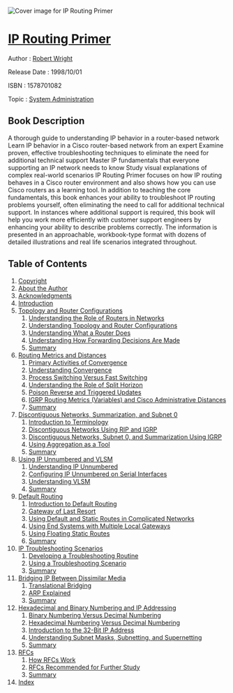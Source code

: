 ![Cover image for IP Routing Primer](https://imgdetail.ebookreading.net/cover/cover/system_admin/EB1578701082.jpg)

[IP Routing Primer](https://ebookreading.net/view/book/IP+Routing+Primer-EB1578701082_1.html "IP Routing Primer")
====================================================================================================================

Author : [Robert Wright](https://ebookreading.net/search/author/Robert+Wright)

Release Date : 1998/10/01

ISBN : 1578701082

Topic : [System Administration](https://ebookreading.net/search/category/system-administration)

Book Description
-----------------

A thorough guide to understanding IP behavior in a router-based network
Learn IP behavior in a Cisco router-based network from an expert
Examine proven, effective troubleshooting techniques to eliminate the need for additional technical support
Master IP fundamentals that everyone supporting an IP network needs to know
Study visual explanations of complex real-world scenarios
IP Routing Primer focuses on how IP routing behaves in a Cisco router environment and also shows how you can use Cisco routers as a learning tool. In addition to teaching the core fundamentals, this book enhances your ability to troubleshoot IP routing problems yourself, often eliminating the need to call for additional technical support. In instances where additional support is required, this book will help you work more efficiently with customer support engineers by enhancing your ability to describe problems correctly.
The information is presented in an approachable, workbook-type format with dozens of detailed illustrations and real life scenarios integrated throughout.
              
Table of Contents
-----------------

1. [Copyright](https://ebookreading.net/view/book/IP+Routing+Primer-EB1578701082_1.html)
1. [About the Author](https://ebookreading.net/view/book/IP+Routing+Primer-EB1578701082_2.html)
1. [Acknowledgments](https://ebookreading.net/view/book/IP+Routing+Primer-EB1578701082_3.html)
1. [Introduction](https://ebookreading.net/view/book/IP+Routing+Primer-EB1578701082_4.html)
1. [Topology and Router Configurations](https://ebookreading.net/view/book/IP+Routing+Primer-EB1578701082_5.html)
    1. [Understanding the Role of Routers in Networks](https://ebookreading.net/view/book/IP+Routing+Primer-EB1578701082_6.html)
    1. [Understanding Topology and Router Configurations](https://ebookreading.net/view/book/IP+Routing+Primer-EB1578701082_7.html)
    1. [Understanding What a Router Does](https://ebookreading.net/view/book/IP+Routing+Primer-EB1578701082_8.html)
    1. [Understanding How Forwarding Decisions Are Made](https://ebookreading.net/view/book/IP+Routing+Primer-EB1578701082_9.html)
    1. [Summary](https://ebookreading.net/view/book/IP+Routing+Primer-EB1578701082_10.html)
1. [Routing Metrics and Distances](https://ebookreading.net/view/book/IP+Routing+Primer-EB1578701082_11.html)
    1. [Primary Activities of Convergence](https://ebookreading.net/view/book/IP+Routing+Primer-EB1578701082_12.html)
    1. [Understanding Convergence](https://ebookreading.net/view/book/IP+Routing+Primer-EB1578701082_13.html)
    1. [Process Switching Versus Fast Switching](https://ebookreading.net/view/book/IP+Routing+Primer-EB1578701082_14.html)
    1. [Understanding the Role of Split Horizon](https://ebookreading.net/view/book/IP+Routing+Primer-EB1578701082_15.html)
    1. [Poison Reverse and Triggered Updates](https://ebookreading.net/view/book/IP+Routing+Primer-EB1578701082_16.html)
    1. [IGRP Routing Metrics (Variables) and Cisco Administrative Distances](https://ebookreading.net/view/book/IP+Routing+Primer-EB1578701082_17.html)
    1. [Summary](https://ebookreading.net/view/book/IP+Routing+Primer-EB1578701082_18.html)
1. [Discontiguous Networks, Summarization, and Subnet 0](https://ebookreading.net/view/book/IP+Routing+Primer-EB1578701082_19.html)
    1. [Introduction to Terminology](https://ebookreading.net/view/book/IP+Routing+Primer-EB1578701082_20.html)
    1. [Discontiguous Networks Using RIP and IGRP](https://ebookreading.net/view/book/IP+Routing+Primer-EB1578701082_21.html)
    1. [Discontiguous Networks, Subnet 0, and Summarization Using IGRP](https://ebookreading.net/view/book/IP+Routing+Primer-EB1578701082_22.html)
    1. [Using Aggregation as a Tool](https://ebookreading.net/view/book/IP+Routing+Primer-EB1578701082_23.html)
    1. [Summary](https://ebookreading.net/view/book/IP+Routing+Primer-EB1578701082_24.html)
1. [Using IP Unnumbered and VLSM](https://ebookreading.net/view/book/IP+Routing+Primer-EB1578701082_25.html)
    1. [Understanding IP Unnumbered](https://ebookreading.net/view/book/IP+Routing+Primer-EB1578701082_26.html)
    1. [Configuring IP Unnumbered on Serial Interfaces](https://ebookreading.net/view/book/IP+Routing+Primer-EB1578701082_27.html)
    1. [Understanding VLSM](https://ebookreading.net/view/book/IP+Routing+Primer-EB1578701082_28.html)
    1. [Summary](https://ebookreading.net/view/book/IP+Routing+Primer-EB1578701082_29.html)
1. [Default Routing](https://ebookreading.net/view/book/IP+Routing+Primer-EB1578701082_30.html)
    1. [Introduction to Default Routing](https://ebookreading.net/view/book/IP+Routing+Primer-EB1578701082_31.html)
    1. [Gateway of Last Resort](https://ebookreading.net/view/book/IP+Routing+Primer-EB1578701082_32.html)
    1. [Using Default and Static Routes in Complicated Networks](https://ebookreading.net/view/book/IP+Routing+Primer-EB1578701082_33.html)
    1. [Using End Systems with Multiple Local Gateways](https://ebookreading.net/view/book/IP+Routing+Primer-EB1578701082_34.html)
    1. [Using Floating Static Routes](https://ebookreading.net/view/book/IP+Routing+Primer-EB1578701082_35.html)
    1. [Summary](https://ebookreading.net/view/book/IP+Routing+Primer-EB1578701082_36.html)
1. [IP Troubleshooting Scenarios](https://ebookreading.net/view/book/IP+Routing+Primer-EB1578701082_37.html)
    1. [Developing a Troubleshooting Routine](https://ebookreading.net/view/book/IP+Routing+Primer-EB1578701082_38.html)
    1. [Using a Troubleshooting Scenario](https://ebookreading.net/view/book/IP+Routing+Primer-EB1578701082_39.html)
    1. [Summary](https://ebookreading.net/view/book/IP+Routing+Primer-EB1578701082_40.html)
1. [Bridging IP Between Dissimilar Media](https://ebookreading.net/view/book/IP+Routing+Primer-EB1578701082_41.html)
    1. [Translational Bridging](https://ebookreading.net/view/book/IP+Routing+Primer-EB1578701082_42.html)
    1. [ARP Explained](https://ebookreading.net/view/book/IP+Routing+Primer-EB1578701082_43.html)
    1. [Summary](https://ebookreading.net/view/book/IP+Routing+Primer-EB1578701082_44.html)
1. [Hexadecimal and Binary Numbering and IP Addressing](https://ebookreading.net/view/book/IP+Routing+Primer-EB1578701082_45.html)
    1. [Binary Numbering Versus Decimal Numbering](https://ebookreading.net/view/book/IP+Routing+Primer-EB1578701082_46.html)
    1. [Hexadecimal Numbering Versus Decimal Numbering](https://ebookreading.net/view/book/IP+Routing+Primer-EB1578701082_47.html)
    1. [Introduction to the 32-Bit IP Address](https://ebookreading.net/view/book/IP+Routing+Primer-EB1578701082_48.html)
    1. [Understanding Subnet Masks, Subnetting, and Supernetting](https://ebookreading.net/view/book/IP+Routing+Primer-EB1578701082_49.html)
    1. [Summary](https://ebookreading.net/view/book/IP+Routing+Primer-EB1578701082_50.html)
1. [RFCs](https://ebookreading.net/view/book/IP+Routing+Primer-EB1578701082_51.html)
    1. [How RFCs Work](https://ebookreading.net/view/book/IP+Routing+Primer-EB1578701082_52.html)
    1. [RFCs Recommended for Further Study](https://ebookreading.net/view/book/IP+Routing+Primer-EB1578701082_53.html)
    1. [Summary](https://ebookreading.net/view/book/IP+Routing+Primer-EB1578701082_54.html)
1. [Index](https://ebookreading.net/view/book/IP+Routing+Primer-EB1578701082_55.html)
